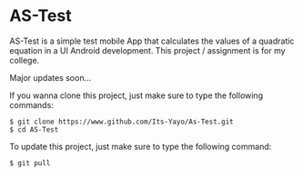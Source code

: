# AS-Test
AS-Test is a simple test mobile App that calculates the values of a quadratic equation in a UI Android development. This project / assignment is for my college.

Major updates soon...

If you wanna clone this project, just make sure to type the following commands:
```shell
$ git clone https://www.github.com/Its-Yayo/As-Test.git
$ cd AS-Test
```

To update this project, just make sure to type the following command:
```shell
$ git pull
```

